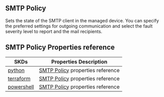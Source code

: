 ## SMTP Policy
Sets the state of the SMTP client in the managed device. You can specify the preferred settings for outgoing communication and select the fault severity level to report and the mail recipients.

## SMTP Policy Properties reference
| SKDs | Properties Description
| ---- | ------------------- |
| [python](https://github.com/CiscoDevNet/intersight-python/) | [SMTP Policy](https://github.com/CiscoDevNet/intersight-python/tree/main/intersight/model/smtp_policy.py) properties reference |                 |
| [terraform](https://github.com/CiscoDevNet/terraform-provider-intersight/) | [SMTP Policy](https://registry.terraform.io/providers/CiscoDevNet/intersight/latest/docs/resources/smtp_policy) properties reference |
| [powershell](https://github.com/CiscoDevNet/intersight-powershell/) | [SMTP Policy](https://github.com/CiscoDevNet/intersight-powershell/blob/main/docs/New-IntersightSmtpPolicy.md) properties reference